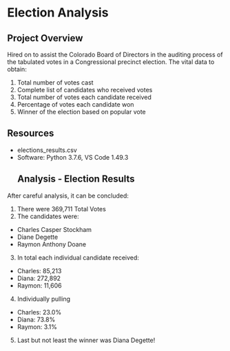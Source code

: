 # Election Analysis
## Project Overview
Hired on to assist the Colorado Board of Directors in the auditing process of the tabulated votes in a Congressional precinct election. The vital data to obtain:
1.	Total number of votes cast
2.	Complete list of candidates who received votes
3.	Total number of votes each candidate received 
4.	Percentage of votes each candidate won
5.	Winner of the election based on popular vote
  ## Resources
* elections_results.csv
* Software: Python 3.7.6, VS Code 1.49.3
  ## Analysis - Election Results
After careful analysis, it can be concluded:
1.	There were 369,711 Total Votes
2.	The candidates were:
  * Charles Casper Stockham 
  * Diane Degette
  * Raymon Anthony Doane
3.	In total each individual candidate received:
  * Charles: 85,213
  * Diana: 272,892
  * Raymon: 11,606
4.	Individually pulling 
  * Charles: 23.0%
  * Diana: 73.8%
  * Raymon: 3.1%
5.	Last but not least the winner was Diana Degette! 
